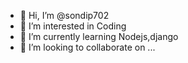 - 👋 Hi, I’m @sondip702
- 👀 I’m interested in Coding
- 🌱 I’m currently learning Nodejs,django
- 💞️ I’m looking to collaborate on ...

<!---
sondip702/sondip702 is a ✨ special ✨ repository because its `README.md` (this file) appears on your GitHub profile.
You can click the Preview link to take a look at your changes.
--->
